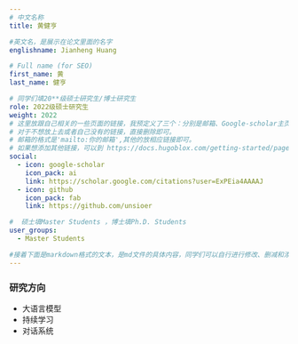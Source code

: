 ```yaml
---
# 中文名称
title: 黄健亨

#英文名，是展示在论文里面的名字
englishname: Jianheng Huang

# Full name (for SEO)
first_name: 黄
last_name: 健亨

# 同学们填20**级硕士研究生/博士研究生
role: 2022级硕士研究生
weight: 2022
# 这里放跟自己相关的一些页面的链接，我预定义了三个：分别是邮箱、Google-scholar主页和github主页
# 对于不想放上去或者自己没有的链接，直接删除即可。
# 邮箱的格式是'mailto:你的邮箱',其他的放相应链接即可。
# 如果想添加其他链接，可以到 https://docs.hugoblox.com/getting-started/page-builder/#icons 上去找图标，或者直接放在下面的详细介绍上
social:
  - icon: google-scholar
    icon_pack: ai
    link: https://scholar.google.com/citations?user=ExPEia4AAAAJ
  - icon: github
    icon_pack: fab
    link: https://github.com/unsioer

#  硕士填Master Students ，博士填Ph.D. Students
user_groups:
  - Master Students

#接着下面是markdown格式的文本，是md文件的具体内容，同学们可以自行进行修改、删减和添加
---
```

<!-- 以下内容一定要遵循markdown语法 -->
<!-- ###代表的是以三级标题的形式展示后面的文本，* 代表以列表的形式展示后面的文本-->

### 研究方向

* 大语言模型
* 持续学习
* 对话系统
